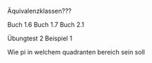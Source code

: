 Äquivalenzklassen???

Buch 1.6
Buch 1.7
Buch 2.1

Übungtest 2 Beispiel 1

Wie pi in welchem quadranten bereich sein soll